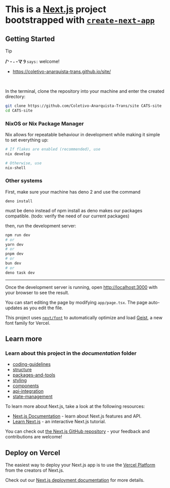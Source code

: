 # This is a [Next.js](https://nextjs.org) project bootstrapped with [`create-next-app`](https://nextjs.org/docs/app/api-reference/cli/create-next-app)

## Getting Started

> [!TIP]
>**/ᐠ - ˕ -マ Ⳋ**  `says:` welcome!


* https://coletivo-anarquista-trans.github.io/site/

&nbsp;

In the terminal, clone the repository into your machine and enter the created directory:

```bash
git clone https://github.com/Coletivo-Anarquista-Trans/site CATS-site
cd CATS-site
```

### NixOS or Nix Package Manager

Nix allows for repeatable behaviour in development while making it simple to set everything up:

```bash
# If flakes are enabled (recommended), use
nix develop

# Otherwise, use
nix-shell
```

### Other systems

First, make sure your machine has deno 2 and use the command

```bashIf you don't
deno install
```

must be deno instead of npm install as deno makes our packages compatible. (todo: verify the need of our current packages)

then, run the development server:

```bash
npm run dev
# or
yarn dev
# or
pnpm dev
# or
bun dev
# or
deno task dev
```
________________________________________________________

Once the development server is running, open [http://localhost:3000](http://localhost:3000) with your browser to see the result.

You can start editing the page by modifying `app/page.tsx`. The page auto-updates as you edit the file.

This project uses [`next/font`](https://nextjs.org/docs/app/building-your-application/optimizing/fonts) to automatically optimize and load [Geist](https://vercel.com/font), a new font family for Vercel.

## Learn more

### Learn about this project in the _documentation_ folder

- [coding-guidelines](./documentation/coding-guidelines.md)
- [structure](./documentation/structure.md)
- [packages-and-tools](./documentation/packages-and-tools.md)
- [styling](./documentation/styling.md)
- [components](./documentation/components.md)
- [api-integration](./documentation/api-integration.md)
- [state-management](./documentation/state-management.md)



To learn more about Next.js, take a look at the following resources:

- [Next.js Documentation](https://nextjs.org/docs) - learn about Next.js features and API.
- [Learn Next.js](https://nextjs.org/learn) - an interactive Next.js tutorial.

You can check out [the Next.js GitHub repository](https://github.com/vercel/next.js) - your feedback and contributions are welcome!

## Deploy on Vercel

The easiest way to deploy your Next.js app is to use the [Vercel Platform](https://vercel.com/new?utm_medium=default-template&filter=next.js&utm_source=create-next-app&utm_campaign=create-next-app-readme) from the creators of Next.js.

Check out our [Next.js deployment documentation](https://nextjs.org/docs/app/building-your-application/deploying) for more details.
